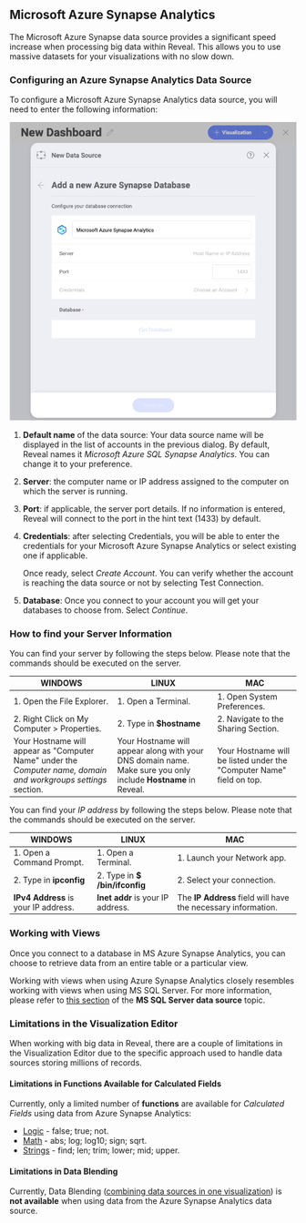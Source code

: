 ## Microsoft Azure Synapse Analytics

The Microsoft Azure Synapse data source provides a significant speed
increase when processing big data within Reveal. This allows you to use
massive datasets for your visualizations with no slow down.

### Configuring an Azure Synapse Analytics Data Source

To configure a Microsoft Azure Synapse Analytics data source, you will
need to enter the following information:

<img src="images/synapse-azure-configuration.png" alt="Configuring azure synapse data source dialog" class="responsive-img"/>

1. **Default name** of the data source: Your data source name will be displayed in the list of accounts in the previous dialog. By default, Reveal names it *Microsoft Azure SQL Synapse Analytics*. You can change it to your preference.

2.  **Server**: the computer name or IP address assigned to the computer
    on which the server is running.

3.  **Port**: if applicable, the server port details. If no information
    is entered, Reveal will connect to the port in the hint text (1433)
    by default.

4.  **Credentials**: after selecting Credentials, you will be able to
    enter the credentials for your Microsoft Azure Synapse Analytics or
    select existing one if applicable.

    Once ready, select *Create Account*. You can verify whether the
    account is reaching the data source or not by selecting Test
    Connection.

5.  **Database**: Once you connect to your account you will get your databases to choose from.
Select *Continue*.

### How to find your Server Information

You can find your server by following the steps below. Please note that
the commands should be executed on the server.


| WINDOWS                                                                                                         | LINUX                                                                                                         | MAC                                                                  |
| --------------------------------------------------------------------------------------------------------------- | ------------------------------------------------------------------------------------------------------------- | -------------------------------------------------------------------- |
| 1\. Open the File Explorer.                                                                                     | 1\. Open a Terminal.                                                                                          | 1\. Open System Preferences.                                         |
| 2\. Right Click on My Computer \> Properties.                                                                   | 2\. Type in **$hostname**                                                                                     | 2\. Navigate to the Sharing Section.                                 |
| Your Hostname will appear as "Computer Name" under the *Computer name, domain and workgroups settings* section. | Your Hostname will appear along with your DNS domain name. Make sure you only include **Hostname** in Reveal. | Your Hostname will be listed under the "Computer Name" field on top. |

You can find your *IP address* by following the steps below. Please note
that the commands should be executed on the server.

| WINDOWS                              | LINUX                             | MAC                                                           |
| ------------------------------------ | --------------------------------- | ------------------------------------------------------------- |
| 1\. Open a Command Prompt.           | 1\. Open a Terminal.              | 1\. Launch your Network app.                                  |
| 2\. Type in **ipconfig**             | 2\. Type in **$ /bin/ifconfig**   | 2\. Select your connection.                                   |
| **IPv4 Address** is your IP address. | **Inet addr** is your IP address. | The **IP Address** field will have the necessary information. |

### Working with Views

Once you connect to a database in MS Azure Synapse Analytics, you can
choose to retrieve data from an entire table or a particular view.

Working with views when using Azure Synapse Analytics closely resembles
working with views when using MS SQL Server. For more information,
please refer to [this section](Microsoft-SQL-Server.html#working-with-views)
of the **MS SQL Server data source** topic.

### Limitations in the Visualization Editor

When working with big data in Reveal, there are a couple of limitations
in the Visualization Editor due to the specific approach used to handle
data sources storing millions of records.

#### Limitations in Functions Available for Calculated Fields

Currently, only a limited number of **functions** are available for
*Calculated Fields* using data from Azure Synapse Analytics:

- [Logic](~/en/data-visualizations/fields/calculated-fields/calculated-fields/logic.md) - false; true; not.
- [Math](~/en/data-visualizations/fields/calculated-fields/calculated-fields/../../../../../../../ml-integration/azure-machine-learning-models.md.md) - abs; log; log10; sign; sqrt.
- [Strings](~/en/data-visualizations/fields/calculated-fields/calculated-fields/string.md) - find; len; trim; lower; mid; upper.

#### Limitations in Data Blending

Currently, Data Blending ([combining data sources in one visualization](~/en/datasources/data-blending.md)) is **not available** when using data from the Azure Synapse Analytics data source.
